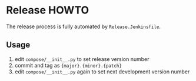 # Release HOWTO

The release process is fully automated by `Release.Jenkinsfile`.

## Usage

1. edit `compose/__init__.py` to set release version number
1. commit and tag as `{major}.{minor}.{patch}`
1. edit `compose/__init__.py` again to set next development version number
